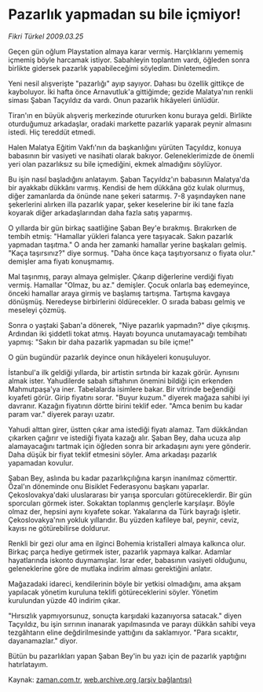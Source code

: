 # Pazarlık yapmadan su bile içmiyor!

*Fikri Türkel 2009.03.25*

<tr><td class="metin" colspan="2" style="padding-top: 20px; padding-left: 5px; padding-right: 10px;">Geçen gün oğlum Playstation almaya karar vermiş. Harçlıklarını yememiş içmemiş böyle harcamak istiyor. Sabahleyin toplantım vardı, öğleden sonra birlikte gidersek pazarlık yapabileceğimi söyledim. Dinletemedim.</td></tr><tr><td class="metin" colspan="2" style="padding-top: 20px; padding-left: 5px; padding-right: 10px;"><p> Yeni nesil alışverişte "pazarlığı" ayıp sayıyor. Dahası bu özellik gittikçe de kayboluyor. İki hafta önce Arnavutluk'a gittiğimde; gezide Malatya'nın renkli siması Şaban Taçyıldız da vardı. Onun pazarlık hikâyeleri ünlüdür. 
<p> Tiran'ın en büyük alışveriş merkezinde otururken konu buraya geldi. Birlikte oturduğumuz arkadaşlar, oradaki markette pazarlık yaparak peynir almasını istedi. Hiç tereddüt etmedi. 
<p> Halen Malatya Eğitim Vakfı'nın da başkanlığını yürüten Taçyıldız, konuya babasının bir vasiyeti ve nasihati olarak bakıyor. Geleneklerimizde de önemli yeri olan pazarlıksız su bile içmediğini, ekmek almadığını söylüyor. 
<p> Bu işin nasıl başladığını anlatayım. Şaban Taçyıldız'ın babasının Malatya'da bir ayakkabı dükkânı varmış. Kendisi de hem dükkâna göz kulak olurmuş, diğer zamanlarda da önünde nane şekeri satarmış. 7-8 yaşındayken nane şekerlerini alırken illa pazarlık yapar, şeker keselerine bir iki tane fazla koyarak diğer arkadaşlarından daha fazla satış yaparmış. 
<p> O yıllarda bir gün birkaç saatliğine Şaban Bey'e bırakmış. Bırakırken de tembih etmiş: "Hamallar yükleri falanca yere taşıyacak. Sakın pazarlık yapmadan taşıtma." O anda her zamanki hamallar yerine başkaları gelmiş. "Kaça taşırsınız?" diye sormuş. "Daha önce kaça taşıtıyorsanız o fiyata olur." demişler ama fiyatı konuşmamış. 
<p> Mal taşınmış, parayı almaya gelmişler. Çıkarıp diğerlerine verdiği fiyatı vermiş. Hamallar "Olmaz, bu az." demişler. Çocuk onlarla baş edemeyince, önceki hamallar araya girmiş ve başlamış tartışma. Tartışma kavgaya dönüşmüş. Neredeyse birbirlerini öldürecekler. O sırada babası gelmiş ve meseleyi çözmüş. 
<p> Sonra o yaştaki Şaban'a dönerek, "Niye pazarlık yapmadın?" diye çıkışmış. Ardından iki şiddetli tokat atmış. Hayatı boyunca unutamayacağı tembihatı yapmış: "Sakın bir daha pazarlık yapmadan su bile içme!"
<p> O gün bugündür pazarlık deyince onun hikâyeleri konuşuluyor.
<p> İstanbul'a ilk geldiği yıllarda, bir artistin sırtında bir kazak görür. Aynısını almak ister. Yahudilerde sabah siftahının önemini bildiği için erkenden Mahmutpaşa'ya iner. Tabelalarda isimlere bakar. Bir vitrinde beğendiği kıyafeti görür. Girip fiyatını sorar. "Buyur kuzum." diyerek mağaza sahibi iyi davranır. Kazağın fiyatının dörtte birini teklif eder. "Amca benim bu kadar param var." diyerek parayı uzatır. 
<p> Yahudi alttan girer, üstten çıkar ama istediği fiyatı alamaz. Tam dükkândan çıkarken çağırır ve istediği fiyata kazağı alır. Şaban Bey, daha ucuza alıp alamayacağını tartmak için öğleden sonra bir arkadaşını aynı yere gönderir. Daha düşük bir fiyat teklif etmesini söyler. Ama arkadaşı pazarlık yapamadan kovulur.
<p> Şaban Bey, aslında bu kadar pazarlıkçılığına karşın inanılmaz cömerttir. Özal'ın döneminde onu Bisiklet Federasyonu başkanı yaparlar. Çekoslovakya'daki uluslararası bir yarışa sporcuları götüreceklerdir. Bir gün sporcuları görmek ister. Sokaktan toplanmış gençlerle karşılaşır. Böyle olmaz der, hepsini aynı kıyafete sokar. Yakalarına da Türk bayrağı işletir. Çekoslovakya'nın yokluk yıllarıdır. Bu yüzden kafileye bal, peynir, ceviz, kayısı ne götürebilirse doldurur. 
<p> Renkli bir gezi olur ama en ilginci Bohemia kristalleri almaya kalkınca olur. Birkaç parça hediye getirmek ister, pazarlık yapmaya kalkar. Adamlar hayatlarında iskonto duymamışlar. Israr eder, babasının vasiyeti olduğunu, geleneklerine göre de mutlaka indirim alması gerektiğini anlatır. 
<p> Mağazadaki idareci, kendilerinin böyle bir yetkisi olmadığını, ama akşam yapılacak yönetim kuruluna teklifi götüreceklerini söyler. Yönetim kurulundan yüzde 40 indirim çıkar. 
<p> "Hırsızlık yapmıyorsunuz, sonuçta karşıdaki kazanıyorsa satacak." diyen Taçyıldız, bu işin sırrının inanarak yapılmasında ve parayı dükkân sahibi veya tezgâhtarın eline değdirilmesinde yattığını da saklamıyor. "Para sıcaktır, dayanamazlar." diyor. 
<p> Bütün bu pazarlıkları yapan Şaban Bey'in bu yazı için de pazarlık yaptığını hatırlatayım.<br/></p></p></p></p></p></p></p></p></p></p></p></p></p></p></p></td></tr>

Kaynak: [zaman.com.tr](http://zaman.com.tr/yazar.do?yazino=829743), [web.archive.org (arşiv bağlantısı)](http://web.archive.org/web/20090328063822/http://zaman.com.tr:80/yazar.do?yazino=829743)
